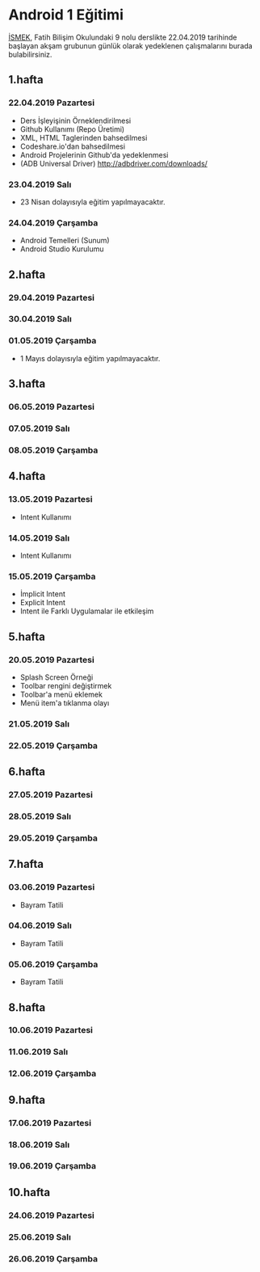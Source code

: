 # Android 1 Eğitimi

[İSMEK](http://ismek.istanbul), Fatih Bilişim Okulundaki 9 nolu derslikte 22.04.2019 tarihinde başlayan akşam grubunun günlük olarak yedeklenen çalışmalarını burada bulabilirsiniz.

## 1.hafta
### 22.04.2019 Pazartesi
- Ders İşleyişinin Örneklendirilmesi
- Github Kullanımı (Repo Üretimi)
- XML, HTML Taglerinden bahsedilmesi
- Codeshare.io'dan bahsedilmesi
- Android Projelerinin Github'da yedeklenmesi
- (ADB Universal Driver) http://adbdriver.com/downloads/
### 23.04.2019 Salı
- 23 Nisan dolayısıyla eğitim yapılmayacaktır.
### 24.04.2019 Çarşamba
- Android Temelleri (Sunum)
- Android Studio Kurulumu

## 2.hafta
### 29.04.2019 Pazartesi
### 30.04.2019 Salı
### 01.05.2019 Çarşamba
- 1 Mayıs dolayısıyla eğitim yapılmayacaktır.

## 3.hafta
### 06.05.2019 Pazartesi
### 07.05.2019 Salı
### 08.05.2019 Çarşamba

## 4.hafta
### 13.05.2019 Pazartesi
- Intent Kullanımı
### 14.05.2019 Salı
- Intent Kullanımı
### 15.05.2019 Çarşamba
- İmplicit Intent
- Explicit Intent
- Intent ile Farklı Uygulamalar ile etkileşim

## 5.hafta
### 20.05.2019 Pazartesi
- Splash Screen Örneği
- Toolbar rengini değiştirmek
- Toolbar'a menü eklemek
- Menü item'a tıklanma olayı
### 21.05.2019 Salı
### 22.05.2019 Çarşamba

## 6.hafta
### 27.05.2019 Pazartesi
### 28.05.2019 Salı
### 29.05.2019 Çarşamba

## 7.hafta
### 03.06.2019 Pazartesi
- Bayram Tatili
### 04.06.2019 Salı
- Bayram Tatili
### 05.06.2019 Çarşamba
- Bayram Tatili

## 8.hafta
### 10.06.2019 Pazartesi
### 11.06.2019 Salı
### 12.06.2019 Çarşamba

## 9.hafta
### 17.06.2019 Pazartesi
### 18.06.2019 Salı
### 19.06.2019 Çarşamba

## 10.hafta
### 24.06.2019 Pazartesi
### 25.06.2019 Salı
### 26.06.2019 Çarşamba
